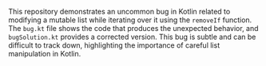 This repository demonstrates an uncommon bug in Kotlin related to modifying a mutable list while iterating over it using the `removeIf` function. The `bug.kt` file shows the code that produces the unexpected behavior, and `bugSolution.kt` provides a corrected version.  This bug is subtle and can be difficult to track down, highlighting the importance of careful list manipulation in Kotlin.